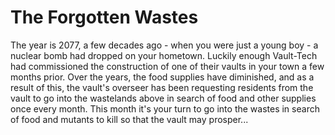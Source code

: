 # The Forgotten Wastes

The year is 2077, a few decades ago - when you were just a young boy - a nuclear bomb had dropped on your hometown. Luckily enough Vault-Tech had commissioned the construction of one of their vaults in your town a few months prior. Over the years, the food supplies have diminished, and as a result of this, the vault's overseer has been requesting residents from the vault to go into the wastelands above in search of food and other supplies once every month. This month it's your turn to go into the wastes in search of food and mutants to kill so that the vault may prosper...
